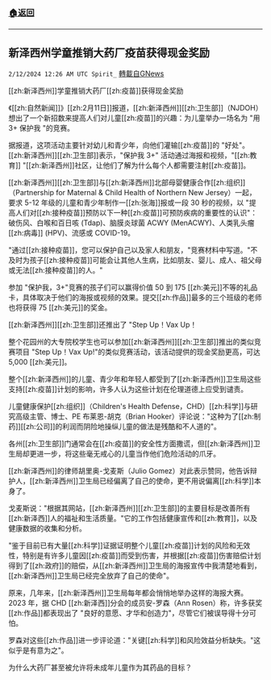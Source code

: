 ###  [:house:返回](README.md)
---


## 新泽西州学童推销大药厂疫苗获得现金奖励
`2/12/2024 12:26 AM UTC Spirit_` [轉載自GNews](https://gnews.org/articles/2299389)

[[zh:新泽西州]]学童推销大药厂[[zh:疫苗]]获得现金奖励

《[[zh:自然新闻]]》[[zh:2月11日]]报道，[[zh:新泽西州]][[zh:卫生部]]（NJDOH）想出了一个新招数来提高人们对儿童[[zh:疫苗]]的兴趣：为儿童举办一场名为 "用 3+ 保护我 "的竞赛。

据报道，这项活动主要针对幼儿和青少年，向他们灌输[[zh:疫苗]]的 "好处"。[[zh:新泽西州]][[zh:卫生部]]表示，"保护我 3+" 活动通过海报和视频，"[[zh:教育]] "[[zh:新泽西州]]社区，让他们了解为什么每个人都需要注射[[zh:疫苗]]。

[[zh:新泽西州]][[zh:卫生部]]与[[zh:新泽西州]]北部母婴健康合作[[zh:组织]]（Partnership for Maternal & Child Health of Northern New Jersey）一起，要求 5-12 年级的儿童和青少年制作一[[zh:张海]]报或一段 30 秒的视频，以 "提高人们对[[zh:接种疫苗]]预防以下一种[[zh:疫苗]]可预防疾病的重要性的认识"： 破伤风、白喉和百日咳 (Tdap)、脑膜炎球菌 ACWY (MenACWY)、人类乳头瘤[[zh:病毒]] (HPV)、流感或 COVID-19。

"通过[[zh:接种疫苗]]，您可以保护自己以及家人和朋友，"竞赛材料中写道。"不及时为孩子[[zh:接种疫苗]]可能会让其他人生病，比如朋友、婴儿、成人、祖父母或无法[[zh:接种疫苗]]的人。"

参加 "保护我，3+"竞赛的孩子们可以赢得价值 50 到 175 [[zh:美元]]不等的礼品卡，具体取决于他们的海报或视频的效果。提交[[zh:作品]]最多的三个班级的老师也将获得 75 [[zh:美元]]的奖金。

[[zh:新泽西州]][[zh:卫生部]]还推出了 "Step Up！Vax Up！

整个花园州的大专院校学生也可以参加[[zh:新泽西州]][[zh:卫生部]]推出的类似竞赛项目 "Step Up！Vax Up!"的类似竞赛活动，该活动提供的现金奖励更高，可达 5,000 [[zh:美元]]。

整个[[zh:新泽西州]]的儿童、青少年和年轻人都受到了[[zh:新泽西州]]卫生局这些支持[[zh:疫苗]]计划的影响，许多人认为这些计划在伦理道德上应受到谴责。

儿童健康保护[[zh:组织]]（Children's Health Defense，CHD）[[zh:科学]]与研究高级主管、博士、PE 布莱恩-胡克（Brian Hooker）评论说："这种为了[[zh:制药]][[zh:公司]]的利润而阴险地操纵儿童的做法是残酷和不人道的"。

各州[[zh:卫生部]]门通常会在[[zh:疫苗]]的安全性方面撒谎，但[[zh:新泽西州]]卫生局却更进一步，将这些毫无戒心的儿童当作他们危险活动的爪牙。

[[zh:新泽西州]]的律师胡里奥-戈麦斯（Julio Gomez）对此表示赞同，他告诉辩护人，[[zh:新泽西州]]卫生局已经偏离了自己的使命，更不用说偏离[[zh:科学]]本身了。

戈麦斯说："根据其网站，[[zh:新泽西州]][[zh:卫生部]]的主要目标是改善所有[[zh:新泽西]]人的福祉和生活质量。"它的工作包括健康宣传和[[zh:教育]]，以及健康数据的收集和分析。

"鉴于目前已有大量[[zh:科学]]证据证明整个儿童[[zh:疫苗]]计划的风险和无效性，特别是有许多儿童因[[zh:疫苗]]而受到伤害，并根据[[zh:疫苗]]伤害赔偿计划得到了[[zh:政府]]的赔偿，从[[zh:新泽西州]]卫生局的海报宣传中我清楚地看到，[[zh:新泽西州]]卫生局已经完全放弃了自己的使命"。

原来，几年来，[[zh:新泽西州]]卫生局每年都会悄悄地举办这样的海报大赛。2023 年，据 CHD [[zh:新泽西]]分会的成员安-罗森（Ann Rosen）称，许多获奖[[zh:作品]]都表现出了 "良好的意愿、才华和创造力"，尽管它们被误导得十分可怕。

罗森对这些[[zh:作品]]进一步评论道："关键[[zh:科学]]和风险效益分析缺失。"这似乎是有意为之"。

为什么大药厂甚至被允许将未成年儿童作为其药品的目标？



